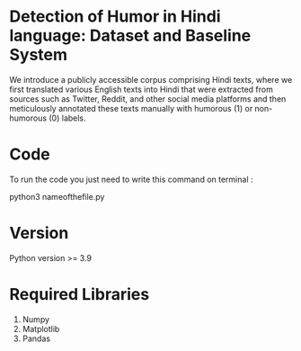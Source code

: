 
# Detection of Humor in Hindi language: Dataset and Baseline System

We introduce a publicly accessible corpus comprising Hindi texts, where we first translated various English texts into Hindi that were extracted from sources such as Twitter, Reddit, and other social media platforms and then meticulously annotated these texts manually with humorous (1) or non-humorous (0) labels. 

# Code

To run the code you just need to write this command on terminal :

python3 nameofthefile.py


# Version
Python version >= 3.9

# Required Libraries

1. Numpy
2. Matplotlib
3. Pandas 